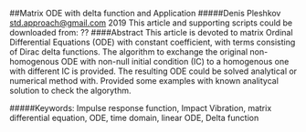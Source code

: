 ##Matrix ODE with delta function and Application
#####Denis Pleshkov
std.approach@gmail.com
2019
This article and supporting scripts could be downloaded from:
??
####Abstract
This article is devoted to matrix Ordinal Differential Equations (ODE) with constant coefficient, with terms consisting of Dirac delta functions. The algorithm to exchange the original non-homogenous ODE with non-null initial condition (IC) to a homogenous one with different IC is provided. The resulting ODE could be solved analytical or numerical method with. Provided some examples with known analitycal solution to check the algorythm.

#####Keywords:
Impulse response function, Impact Vibration, matrix differential equation, ODE, time domain, linear ODE, Delta function

